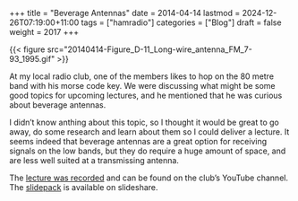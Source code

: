+++
title = "Beverage Antennas"
date = 2014-04-14
lastmod = 2024-12-26T07:19:00+11:00
tags = ["hamradio"]
categories = ["Blog"]
draft = false
weight = 2017
+++

{{< figure src="20140414-Figure_D-11_Long-wire_antenna_FM_7-93_1995.gif" >}}

At my local radio club, one of the members likes to hop on the 80 metre band with his morse code key. We were discussing what might be some good topics for upcoming lectures, and he mentioned that he was curious about beverage antennas.

I didn’t know anthing about this topic, so I thought it would be great to go away, do some research and learn about them so I could deliver a lecture. It seems indeed that beverage antennas are a great option for receiving signals on the low bands, but they do require a huge amount of space, and are less well suited at a transmissing antenna.

The [lecture was recorded](https://youtu.be/xnVgbdkK_Iw) and can be found on the club’s YouTube channel. The [slidepack](https://www.slideshare.net/VK2MB/april-2014-lecture-beverage-antennas) is available on slideshare.

